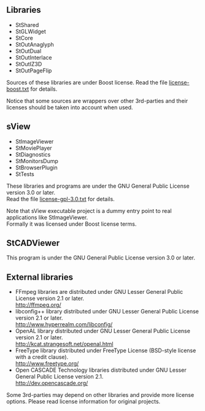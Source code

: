 ## Libraries

* StShared
* StGLWidget
* StCore
* StOutAnaglyph
* StOutDual
* StOutInterlace
* StOutIZ3D
* StOutPageFlip

Sources of these libraries are under Boost license.
Read the file [license-boost.txt](license-boost.txt) for details.

Notice that some sources are wrappers over other 3rd-parties
and their licenses should be taken into account when used.

## sView

* StImageViewer
* StMoviePlayer
* StDiagnostics
* StMonitorsDump
* StBrowserPlugin
* StTests

These libraries and programs are under the GNU General Public License version 3.0 or later.<br/>
Read the file [license-gpl-3.0.txt](license-gpl-3.0.txt) for details.

Note that sView executable project is a dummy entry point to real applications like StImageViewer.<br/>
Formally it was licensed under Boost license terms.

## StCADViewer

This program is under the GNU General Public License version 3.0 or later.

## External libraries

* FFmpeg libraries are distributed under GNU Lesser General Public License version 2.1 or later.<br/>
  http://ffmpeg.org/
* libconfig++ library distributed under GNU Lesser General Public License version 2.1 or later.<br/>
  http://www.hyperrealm.com/libconfig/
* OpenAL library distributed under GNU Lesser General Public License version 2.1 or later.<br/>
  http://kcat.strangesoft.net/openal.html
* FreeType library distributed under FreeType License (BSD-style license with a credit clause).<br/>
  http://www.freetype.org/
* Open CASCADE Technology libraries distributed under GNU Lesser General Public License version 2.1.<br/>
  http://dev.opencascade.org/

Some 3rd-parties may depend on other libraries and provide more license options.
Please read license information for original projects.
